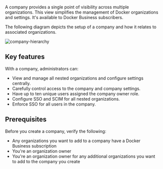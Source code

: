 A company provides a single point of visibility across multiple organizations. This view simplifies the management of Docker organizations and settings. It's available to Docker Business subscribers.

The following diagram depicts the setup of a company and how it relates to associated organizations.

![company-hierarchy](/admin/images/docker-admin-structure.webp)

## Key features

With a company, administrators can:

- View and manage all nested organizations and configure settings centrally.
- Carefully control access to the company and company settings.
- Have up to ten unique users assigned the company owner role.
- Configure SSO and SCIM for all nested organizations.
- Enforce SSO for all users in the company.

## Prerequisites

Before you create a company, verify the following:

- Any organizations you want to add to a company have a Docker Business subscription
- You're an organization owner
- You're an organization owner for any additional organizations you want to add to the company you create
